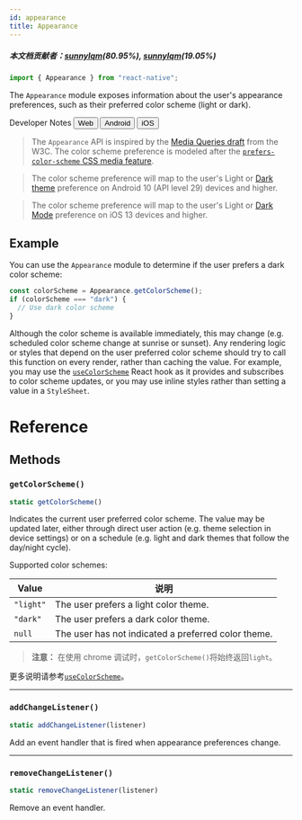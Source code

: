 ```yaml
---
id: appearance
title: Appearance
---
```


##### 本文档贡献者：[sunnylqm](https://github.com/search?q=sunnylqm&type=Users)(80.95%), [sunnylqm](https://github.com/search?q=sunnylqm&type=Users)(19.05%)

```jsx
import { Appearance } from "react-native";
```

The `Appearance` module exposes information about the user's appearance preferences, such as their preferred color scheme (light or dark).

<div class="toggler">
  <span>Developer Notes</span>
  <span role="tablist" class="toggle-devNotes">
    <button role="tab" class="button-webNote" onclick="displayTabs('devNotes', 'webNote')">Web</button>
    <button role="tab" class="button-androidNote" onclick="displayTabs('devNotes', 'androidNote')">Android</button>
    <button role="tab" class="button-iosNote" onclick="displayTabs('devNotes', 'iosNote')">iOS</button>
  </span>
</div>

<block class="webNote devNotes" />

> The `Appearance` API is inspired by the [Media Queries draft](https://drafts.csswg.org/mediaqueries-5/) from the W3C. The color scheme preference is modeled after the [`prefers-color-scheme` CSS media feature](https://developer.mozilla.org/en-US/docs/Web/CSS/@media/prefers-color-scheme). <block class="androidNote devNotes" />

> The color scheme preference will map to the user's Light or [Dark theme](https://developer.android.com/guide/topics/ui/look-and-feel/darktheme) preference on Android 10 (API level 29) devices and higher. <block class="iosNote devNotes" />

> The color scheme preference will map to the user's Light or [Dark Mode](https://developer.apple.com/design/human-interface-guidelines/ios/visual-design/dark-mode/) preference on iOS 13 devices and higher. <block class="endBlock devNotes" />

## Example

You can use the `Appearance` module to determine if the user prefers a dark color scheme:

```jsx
const colorScheme = Appearance.getColorScheme();
if (colorScheme === "dark") {
  // Use dark color scheme
}
```

Although the color scheme is available immediately, this may change (e.g. scheduled color scheme change at sunrise or sunset). Any rendering logic or styles that depend on the user preferred color scheme should try to call this function on every render, rather than caching the value. For example, you may use the [`useColorScheme`](usecolorscheme) React hook as it provides and subscribes to color scheme updates, or you may use inline styles rather than setting a value in a `StyleSheet`.

# Reference

## Methods

### `getColorScheme()`

```jsx
static getColorScheme()
```

Indicates the current user preferred color scheme. The value may be updated later, either through direct user action (e.g. theme selection in device settings) or on a schedule (e.g. light and dark themes that follow the day/night cycle).

Supported color schemes:

| Value     | 说明                                                |
| --------- | --------------------------------------------------- |
| `"light"` | The user prefers a light color theme.               |
| `"dark"`  | The user prefers a dark color theme.                |
| `null`    | The user has not indicated a preferred color theme. |

> **注意：** 在使用 chrome 调试时，`getColorScheme()`将始终返回`light`。

更多说明请参考[`useColorScheme`](usecolorscheme)。

---

### `addChangeListener()`

```jsx
static addChangeListener(listener)
```

Add an event handler that is fired when appearance preferences change.

---

### `removeChangeListener()`

```jsx
static removeChangeListener(listener)
```

Remove an event handler.
